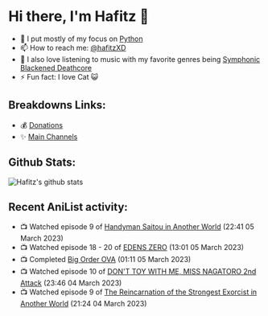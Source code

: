 # Hi there, I'm Hafitz 👋
- 🐍 I put mostly of my focus on [Python](https://python.org)
- 📫 How to reach me: [@hafitzXD](https://t.me/hafitzXD)
- 🎵 I also love listening to music with my favorite genres being [Symphonic Blackened Deathcore](https://youtu.be/qyYmS_iBcy4)
- ⚡ Fun fact: I love Cat 😺

## Breakdowns Links:
- 💰 [Donations](https://t.me/TheBreakdowns/2)
- ✨ [Main Channels](https://t.me/TheBreakdowns)

## Github Stats:
![Hafitz's github stats](https://github-readme-stats.vercel.app/api?username=breakdowns&show_icons=true&count_private=true&bg_color=00000000&text_color=777)

## Recent AniList activity:
<!-- ANILIST_ACTIVITY:start -->

-   📺 Watched episode 9 of [Handyman Saitou in Another World](https://anilist.co/anime/144092) (22:41 05 March 2023)
-   📺 Watched episode 18 - 20 of [EDENS ZERO](https://anilist.co/anime/119683) (13:01 05 March 2023)
-   📺 Completed [Big Order OVA](https://anilist.co/anime/21075) (01:11 05 March 2023)
-   📺 Watched episode 10 of [DON'T TOY WITH ME, MISS NAGATORO 2nd Attack](https://anilist.co/anime/140596) (23:46 04 March 2023)
-   📺 Watched episode 9 of [The Reincarnation of the Strongest Exorcist in Another World](https://anilist.co/anime/144553) (21:24 04 March 2023)

<!-- ANILIST_ACTIVITY:end -->
